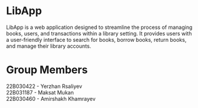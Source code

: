 # LibApp

LibApp is a web application designed to streamline the process of managing books, users, and transactions within a library setting. It provides users with a user-friendly interface to search for books, borrow books, return books, and manage their library accounts.

# Group Members

22B030422 - Yerzhan Rsaliyev  
22B031187 - Maksat Mukan  
22B030460 - Amirshakh Khamrayev 
